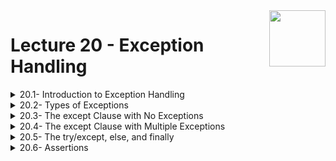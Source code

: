<img align="right" width="90" height="90" src="https://github.com/cs-MohamedAyman/Computer-Science-Textbooks/blob/master/logos/object-oriented.jpg">

# Lecture 20 - Exception Handling

<details>
	<summary>20.1- Introduction to Exception Handling</summary>

</details>

<details>
	<summary>20.2- Types of Exceptions</summary>

</details>

<details>
	<summary>20.3- The except Clause with No Exceptions</summary>

</details>

<details>
	<summary>20.4- The except Clause with Multiple Exceptions</summary>

</details>

<details>
	<summary>20.5- The try/except, else, and finally</summary>

</details>

<details>
	<summary>20.6- Assertions</summary>

</details>

